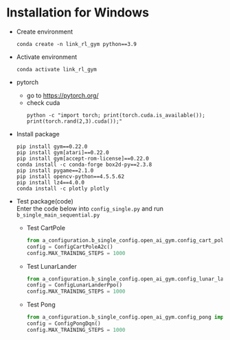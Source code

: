 # Installation for Windows

- Create environment
  ```commandline
  conda create -n link_rl_gym python==3.9
  ```

- Activate environment
  ```commandline
  conda activate link_rl_gym
  ```

- pytorch
  - go to https://pytorch.org/
  - check cuda
    ```commandline
    python -c "import torch; print(torch.cuda.is_available()); print(torch.rand(2,3).cuda());"
    ```

- Install package
  ```commandline
  pip install gym==0.22.0
  pip install gym[atari]==0.22.0
  pip install gym[accept-rom-license]==0.22.0
  conda install -c conda-forge box2d-py==2.3.8
  pip install pygame==2.1.0
  pip install opencv-python==4.5.5.62
  pip install lz4==4.0.0
  conda install -c plotly plotly
  ```

- Test package(code)  
  Enter the code below into ```config_single.py``` and run ```b_single_main_sequential.py```
  - Test CartPole
    ```python
    from a_configuration.b_single_config.open_ai_gym.config_cart_pole import ConfigCartPoleA2c
    config = ConfigCartPoleA2c()
    config.MAX_TRAINING_STEPS = 1000
    ```
  - Test LunarLander
    ```python
    from a_configuration.b_single_config.open_ai_gym.config_lunar_lander import ConfigLunarLanderPpo
    config = ConfigLunarLanderPpo()
    config.MAX_TRAINING_STEPS = 1000
    ```
  - Test Pong
    ```python
    from a_configuration.b_single_config.open_ai_gym.config_pong import ConfigPongDqn
    config = ConfigPongDqn()
    config.MAX_TRAINING_STEPS = 1000
    ```
  

